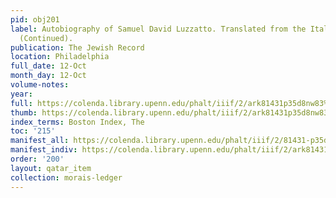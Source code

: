 ```yaml
---
pid: obj201
label: Autobiography of Samuel David Luzzatto. Translated from the Italian by S. Morais.
  (Continued).
publication: The Jewish Record
location: Philadelphia
full_date: 12-Oct
month_day: 12-Oct
volume-notes:
year:
full: https://colenda.library.upenn.edu/phalt/iiif/2/ark81431p35d8nw83%2FSHA256E-s7486846--4cf7726f6bd9bb1a8f5e60bc5b41f786f00544181b8e45e4f35d02a5957e42a4.jpeg/full/3500,/0/default.jpg
thumb: https://colenda.library.upenn.edu/phalt/iiif/2/ark81431p35d8nw83%2FSHA256E-s7486846--4cf7726f6bd9bb1a8f5e60bc5b41f786f00544181b8e45e4f35d02a5957e42a4.jpeg/full/!200,200/0/default.jpg
index_terms: Boston Index, The
toc: '215'
manifest_all: https://colenda.library.upenn.edu/phalt/iiif/2/81431-p35d8nw83/manifest
manifest_indiv: https://colenda.library.upenn.edu/phalt/iiif/2/ark81431p35d8nw83%2FSHA256E-s7486846--4cf7726f6bd9bb1a8f5e60bc5b41f786f00544181b8e45e4f35d02a5957e42a4.jpeg
order: '200'
layout: qatar_item
collection: morais-ledger
---
```


